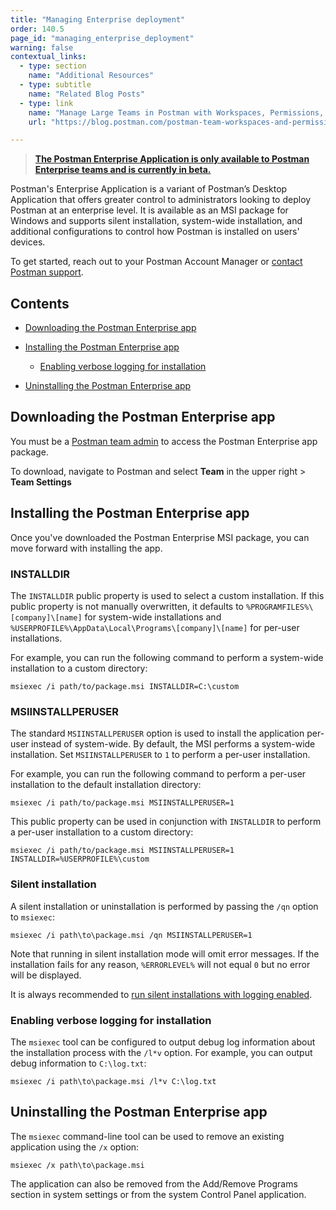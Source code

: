 ```yaml
---
title: "Managing Enterprise deployment"
order: 140.5
page_id: "managing_enterprise_deployment"
warning: false
contextual_links:
  - type: section
    name: "Additional Resources"
  - type: subtitle
    name: "Related Blog Posts"
  - type: link
    name: "Manage Large Teams in Postman with Workspaces, Permissions, and Version Control"
    url: "https://blog.postman.com/postman-team-workspaces-and-permissions/"

---
```


> __[The Postman Enterprise Application is only available to Postman Enterprise teams and is currently in beta.](https://www.postman.com/pricing)__

Postman's Enterprise Application is a variant of Postman’s Desktop Application that offers greater control to administrators looking to deploy Postman at an enterprise level. It is available as an MSI package for Windows and supports silent installation, system-wide installation, and additional configurations to control how Postman is installed on users' devices.

To get started, reach out to your Postman Account Manager or [contact Postman support](https://www.postman.com/support/).

## Contents

* [Downloading the Postman Enterprise app](#downloading-the-postman-enterprise-app)

* [Installing the Postman Enterprise app](#installing-the-postman-enterprise-app)

    * [Enabling verbose logging for installation](#enabling-verbose-logging-for-installation)

* [Uninstalling the Postman Enterprise app](#uninstalling-the-postman-enterprise-app)

## Downloading the Postman Enterprise app

You must be a [Postman team admin](/docs/collaborating-in-postman/roles-and-permissions/#team-roles) to access the Postman Enterprise app package.

To download, navigate to Postman and select **Team** in the upper right > **Team Settings**

<!-- need screenshot -->

## Installing the Postman Enterprise app

Once you've downloaded the Postman Enterprise MSI package, you can move forward with installing the app.

### INSTALLDIR

The `INSTALLDIR` public property is used to select a custom installation. If this public property is not manually overwritten, it defaults to `%PROGRAMFILES%\[company]\[name]` for system-wide installations and `%USERPROFILE%\AppData\Local\Programs\[company]\[name]` for per-user installations.

For example, you can run the following command to perform a system-wide installation to a custom directory:

```
msiexec /i path/to/package.msi INSTALLDIR=C:\custom
```

### MSIINSTALLPERUSER

The standard `MSIINSTALLPERUSER` option is used to install the application per-user instead of system-wide. By default, the MSI performs a system-wide installation. Set `MSIINSTALLPERUSER` to `1` to perform a per-user installation.

For example, you can run the following command to perform a per-user installation to the default installation directory:

```
msiexec /i path/to/package.msi MSIINSTALLPERUSER=1
```

This public property can be used in conjunction with `INSTALLDIR` to perform a per-user installation to a custom directory:

```
msiexec /i path/to/package.msi MSIINSTALLPERUSER=1 INSTALLDIR=%USERPROFILE%\custom
```

### Silent installation

A silent installation or uninstallation is performed by passing the `/qn` option to `msiexec`:

```
msiexec /i path\to\package.msi /qn MSIINSTALLPERUSER=1
```

Note that running in silent installation mode will omit error messages. If the installation fails for any reason, `%ERRORLEVEL%` will not equal `0` but no error will be displayed.

It is always recommended to [run silent installations with logging enabled](#enabling-verbose-logging-for-installation).

### Enabling verbose logging for installation

The `msiexec` tool can be configured to output debug log information about the installation process with the `/l*v` option. For example, you can output debug information to `C:\log.txt`:

```
msiexec /i path\to\package.msi /l*v C:\log.txt
```

## Uninstalling the Postman Enterprise app

The `msiexec` command-line tool can be used to remove an existing application using the `/x` option:

```
msiexec /x path\to\package.msi  
```

The application can also be removed from the Add/Remove Programs section in system settings or from the system Control Panel application.
